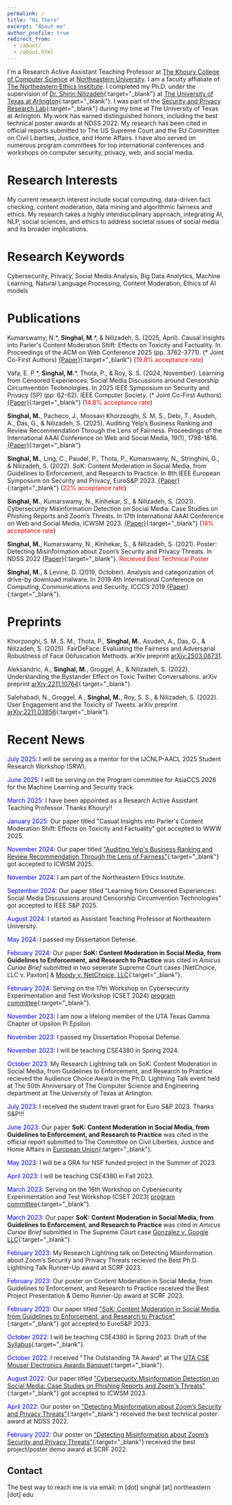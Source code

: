 ```yaml
---
permalink: /
title: "Hi There"
excerpt: "About me"
author_profile: true
redirect_from: 
  - /about/
  - /about.html
---
```


I'm a Research Active Assistant Teaching Professor at [The Khoury College of Computer Science](https://www.khoury.northeastern.edu/) at [Northeastern University](https://www.northeastern.edu/). I am a faculty affialiate of [The Northeastern Ethics Insititute](https://cssh.northeastern.edu/ethics/). I completed my Ph.D. under the supervision of [Dr. Shirin Nilizadeh](https://www.uta.edu/academics/faculty/profile?username=nilizadehs){:target="_blank"} at [The University of Texas at Arlington](https://www.uta.edu/){:target="_blank"}. I was part of the [Security and Privacy Research Lab](https://sprlab.uta.edu/){:target="_blank"} during my time at The University of Texas at Arlington. My work has earned distinguished honors, including the best technical poster awards at NDSS 2022. My research has been cited in official reports submitted to The US Supreme Court and the EU Committee on Civil Liberties, Justice, and Home Affairs. I have also served on numerous program committees for top international conferences and workshops on computer security, privacy, web, and social media.

Research Interests
======
My current research interest include social computing, data-driven fact checking, content moderation, data mining and algorithmic fairness and ethics. My research takes a highly interdisciplinary approach, integrating AI, NLP, social sciences, and ethics to address societal issues of social media and its broader implications. 


Research Keywords
======
Cybersecurity, Privacy, Social Media Analysis, Big Data Analytics, Machine Learning, Natural Language Processing, Content Moderation, Ethics of AI models


Publications
======

Kumarswamy, N.\*, **Singhal, M.**\*, & Nilizadeh, S. (2025, April). Causal Insights into Parler's Content Moderation Shift: Effects on Toxicity and Factuality. In Proceedings of the ACM on Web Conference 2025 (pp. 3762-3771). (\* Joint Co-First Authors) [{Paper}](https://dl.acm.org/doi/pdf/10.1145/3696410.3714865){:target="_blank"} (<span style="color:red">19.8% acceptance rate</span>)

Vafa, E. P.\*, **Singhal, M.**\*, Thota, P., & Roy, S. S. (2024, November). Learning from Censored Experiences: Social Media Discussions around Censorship Circumvention Technologies. In 2025 IEEE Symposium on Security and Privacy (SP) (pp. 62-62). IEEE Computer Society. (\* Joint Co-First Authors) [{Paper}](https://www.computer.org/csdl/proceedings-article/sp/2025/223600a062/21B7R7E8URG){:target="_blank"} (<span style="color:red">14.8% acceptance rate</span>)

**Singhal, M.**, Pacheco, J., Moosavi Khorzooghi, S. M. S., Debi, T., Asudeh, A., Das, G., & Nilizadeh, S. (2025). Auditing Yelp’s Business Ranking and Review Recommendation Through the Lens of Fairness. Proceedings of the International AAAI Conference on Web and Social Media, 19(1), 1798-1816. [{Paper}](https://ojs.aaai.org/index.php/ICWSM/article/view/35902/38056){:target="_blank"}

**Singhal, M.**, Ling, C., Paudel, P., Thota, P., Kumarswamy, N., Stringhini, G., & Nilizadeh, S. (2022). SoK: Content Moderation in Social Media, from Guidelines to Enforcement, and Research to Practice. In 8th IEEE European Symposium on Security and Privacy, EuroS&P 2023. [{Paper}](https://ieeexplore.ieee.org/document/10190527){:target="_blank"} (<span style="color:red">22% acceptance rate</span>)

**Singhal, M.**, Kumarswamy, N., Kinhekar, S., & Nilizadeh, S. (2021). Cybersecurity Misinformation Detection on Social Media: Case Studies on Phishing Reports and Zoom’s Threats. In 17th International AAAI Conference on Web and Social Media, ICWSM 2023. [{Paper}](https://ojs.aaai.org/index.php/ICWSM/article/view/22189/21968){:target="_blank"} (<span style="color:red">18% acceptance rate</span>)

**Singhal, M.**, Kumarswamy, N., Kinhekar, S., & Nilizadeh, S. (2021). Poster: Detecting Misinformation about Zoom’s Security and Privacy Threats. In NDSS 2022 [{Paper}](https://www.ndss-symposium.org/wp-content/uploads/NDSS2022Poster_paper_25.pdf){:target="_blank"}. <span style="color:red">Recieved Best Technical Poster</span>

**Singhal, M.**, & Levine, D. (2019, October). Analysis and categorization of drive-by download malware. In 2019 4th International Conference on Computing, Communications and Security, ICCCS 2019 [{Paper}](https://ieeexplore.ieee.org/abstract/document/8888147){:target="_blank"}.


Preprints
======

Khorzooghi, S. M. S. M., Thota, P., **Singhal, M.**, Asudeh, A., Das, G., & Nilizadeh, S. (2025). FairDeFace: Evaluating the Fairness and Adversarial Robustness of Face Obfuscation Methods. arXiv preprint [arXiv:2503.08731](https://arxiv.org/pdf/2503.08731).

Aleksandric, A., **Singhal, M.**, Groggel, A., & Nilizadeh, S. (2022). Understanding the Bystander Effect on Toxic Twitter Conversations. arXiv preprint [arXiv:2211.10764](https://arxiv.org/pdf/2211.10764.pdf){:target="_blank"}.

Salehabadi, N., Groggel, A., **Singhal, M.**, Roy, S. S., & Nilizadeh, S. (2022). User Engagement and the Toxicity of Tweets. arXiv preprint [arXiv:2211.03856](https://arxiv.org/pdf/2211.03856.pdf){:target="_blank"}.


Recent News
======

<span style="color:blue"> July 2025:</span> I will be serving as a mentor for the IJCNLP-AACL 2025 Student Research Workshop (SRW).

<span style="color:blue"> June 2025:</span> I will be serving on the Program committee for AsiaCCS 2026 for the Machine Learning and Security track. 

<span style="color:blue"> March 2025:</span> I have been appointed as a Research Active Assistant Teaching Professor. Thanks Khoury!!

<span style="color:blue"> January 2025:</span> Our paper titled "Casual Insights into Parler's Content Moderation Shift: Effects on Toxicity and Factuality" got accepted to WWW 2025.

<span style="color:blue"> November 2024:</span> Our paper titled ["Auditing Yelp's Business Ranking and Review Recommendation Through the Lens of Fairness"](https://arxiv.org/pdf/2308.02129.pdf){:target="_blank"} got accepted to ICWSM 2025. 

<span style="color:blue"> November 2024:</span> I am part of the Northeastern Ethics Institute.

<span style="color:blue"> September 2024:</span> Our paper titled "Learning from Censored Experiences: Social Media Discussions around Censorship Circumvention Technologies" got accepted to IEEE S&P 2025.

<span style="color:blue"> August 2024:</span> I started as Assistant Teaching Professor at Northeastern University.

<span style="color:blue"> May 2024:</span> I passed my Dissertation Defense.

<span style="color:blue">February 2024:</span> Our paper **SoK: Content Moderation in Social Media, from Guidelines to Enforcement, and Research to Practice** was cited in *Amicus Curiae Brief* submitted in two seperate Supreme Court cases [NetChoice, LLC v. Paxton] & [Moody v. NetChoice, LLC](https://www.supremecourt.gov/DocketPDF/22/22-277/292665/20231207144520368_22-277%20and%2022-555%20tsacDevelopersAllianceAndSIIA.pdf){:target="_blank"}.

<span style="color:blue">February 2024:</span> Serving on the 17th Workshop on Cybersecurity Experimentation and Test Workshop (CSET 2024) [program committee](https://cset24.isi.edu/index.html){:target="_blank"}. 

<span style="color:blue">November 2023:</span> I am now a lifelong member of the UTA Texas Gamma Chapter of Upsilon Pi Epsilon.

<span style="color:blue">November 2023:</span> I passed my Dissertation Proposal Defense. 

<span style="color:blue">November 2023:</span> I will be teaching CSE4380 in Spring 2024.

<span style="color:blue">October 2023:</span> My Research Lightning talk on SoK: Content Moderation in Social Media, from Guidelines to Enforcement, and Research to Practice recieved the Audience Choice Award in the Ph.D. Lightning Talk event held at The 50th Anniversary of The Computer Science and Engineering department at The University of Texas at Arlington.

<span style="color:blue">July 2023:</span> I received the student travel grant for Euro S&P 2023. Thanks S&P!!!

<span style="color:blue">June 2023:</span> Our paper **SoK: Content Moderation in Social Media, from Guidelines to Enforcement, and Research to Practice** was cited in the official report submitted to The Committee on Civil Liberties, Justice and Home Affairs in [European Union](https://www.europarl.europa.eu/RegData/etudes/STUD/2023/743400/IPOL_STU(2023)743400_EN.pdf){:target="_blank"}.

<span style="color:blue">May 2023:</span> I will be a GRA for NSF funded project in the Summer of 2023.

<span style="color:blue">April 2023:</span> I will be teaching CSE4380 in Fall 2023.

<span style="color:blue">March 2023:</span> Serving on the 16th Workshop on Cybersecurity Experimentation and Test Workshop (CSET 2023) [program committee](https://cset23.isi.edu/about.html){:target="_blank"}. 

<span style="color:blue">March 2023:</span> Our paper **SoK: Content Moderation in Social Media, from Guidelines to Enforcement, and Research to Practice** was cited in *Amicus Curiae Brief* submitted in The Supreme Court case [Gonzalez v. Google LLC](https://www.supremecourt.gov/DocketPDF/21/21-1333/252575/20230119091316985_Amicus%20Brief%20Developers%20Alliance.pdf){:target="_blank"}.

<span style="color:blue">February 2023:</span> My Research Lightning talk on Detecting Misinformation about Zoom’s Security and Privacy Threats recieved the Best Ph.D. Lightning Talk Runner-Up award at SCRF 2023.

<span style="color:blue">February 2023:</span> Our poster on Content Moderation in Social Media, from Guidelines to Enforcement, and Research to Practice received the Best Project Presentation & Demo Runner-Up award at SCRF 2023.

<span style="color:blue">February 2023:</span> Our paper titled ["SoK: Content Moderation in Social Media, from Guidelines to Enforcement, and Research to Practice"](https://arxiv.org/pdf/2206.14855.pdf){:target="_blank"} got accepted to EuroS&P 2023.

<span style="color:blue">October 2022:</span> I will be teaching CSE4380 in Spring 2023. Draft of the [Syllabus](http://msinghal10.github.io/files/CSE-4380-2023Spring-Syllabus.pdf){:target="_blank"}.

<span style="color:blue">October 2022:</span> I received "The Outstanding TA Award" at The [UTA CSE Mouser Electronics Awards Banquet](https://www.facebook.com/cseutarlington/photos/a.8170724059667577/8170653603007956){:target="_blank"}.

<span style="color:blue">August 2022:</span> Our paper titled ["Cybersecurity Misinformation Detection on Social Media: Case Studies on Phishing Reports and Zoom's Threats"](https://arxiv.org/pdf/2110.12296.pdf){:target="_blank"} got accepted to ICWSM 2023.

<span style="color:blue">April 2022:</span> Our poster on ["Detecting Misinformation about Zoom’s Security and Privacy Threats"](https://twitter.com/NDSSSymposium/status/1519349732283273216){:target="_blank"} received the best technical poster award at NDSS 2022.

<span style="color:blue">February 2022:</span> Our poster on ["Detecting Misinformation about Zoom’s Security and Privacy Threats"](https://uta.engineering/scrf/presentations.php){:target="_blank"} received the best project/poster demo award at SCRF 2022.


Contact
------
The best way to reach me is via email: m [dot] singhal [at] northeastern [dot] edu
